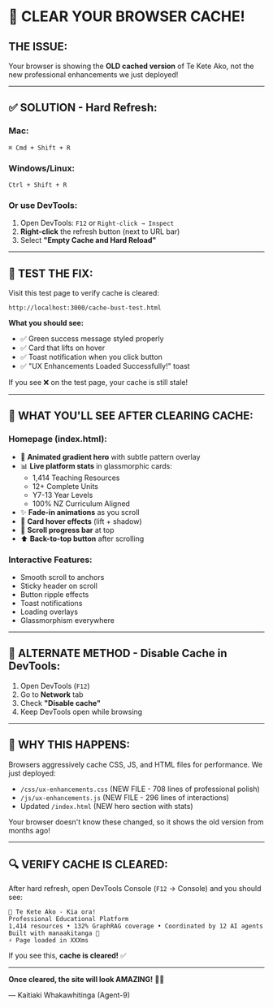 # 🔄 CLEAR YOUR BROWSER CACHE!

## **THE ISSUE:**
Your browser is showing the **OLD cached version** of Te Kete Ako, not the new professional enhancements we just deployed!

---

## **✅ SOLUTION - Hard Refresh:**

### **Mac:**
```
⌘ Cmd + Shift + R
```

### **Windows/Linux:**
```
Ctrl + Shift + R
```

### **Or use DevTools:**
1. Open DevTools: `F12` or `Right-click → Inspect`
2. **Right-click** the refresh button (next to URL bar)
3. Select **"Empty Cache and Hard Reload"**

---

## **🧪 TEST THE FIX:**

Visit this test page to verify cache is cleared:
```
http://localhost:3000/cache-bust-test.html
```

**What you should see:**
- ✅ Green success message styled properly
- ✅ Card that lifts on hover
- ✅ Toast notification when you click button
- ✅ "UX Enhancements Loaded Successfully!" toast

If you see ❌ on the test page, your cache is still stale!

---

## **🎨 WHAT YOU'LL SEE AFTER CLEARING CACHE:**

### **Homepage (index.html):**
- 🌊 **Animated gradient hero** with subtle pattern overlay
- 📊 **Live platform stats** in glassmorphic cards:
  - 1,414 Teaching Resources
  - 12+ Complete Units
  - Y7-13 Year Levels
  - 100% NZ Curriculum Aligned
- ✨ **Fade-in animations** as you scroll
- 🎯 **Card hover effects** (lift + shadow)
- 📍 **Scroll progress bar** at top
- ⬆️ **Back-to-top button** after scrolling

### **Interactive Features:**
- Smooth scroll to anchors
- Sticky header on scroll
- Button ripple effects
- Toast notifications
- Loading overlays
- Glassmorphism everywhere

---

## **🚀 ALTERNATE METHOD - Disable Cache in DevTools:**

1. Open DevTools (`F12`)
2. Go to **Network** tab
3. Check **"Disable cache"**
4. Keep DevTools open while browsing

---

## **📝 WHY THIS HAPPENS:**

Browsers aggressively cache CSS, JS, and HTML files for performance. We just deployed:
- `/css/ux-enhancements.css` (NEW FILE - 708 lines of professional polish)
- `/js/ux-enhancements.js` (NEW FILE - 296 lines of interactions)
- Updated `/index.html` (NEW hero section with stats)

Your browser doesn't know these changed, so it shows the old version from months ago!

---

## **🔍 VERIFY CACHE IS CLEARED:**

After hard refresh, open DevTools Console (`F12` → Console) and you should see:
```
🧺 Te Kete Ako - Kia ora!
Professional Educational Platform
1,414 resources • 132% GraphRAG coverage • Coordinated by 12 AI agents
Built with manaakitanga 🌿
⚡ Page loaded in XXXms
```

If you see this, **cache is cleared!** ✅

---

**Once cleared, the site will look AMAZING!** 🎨✨

— Kaitiaki Whakawhitinga (Agent-9)

